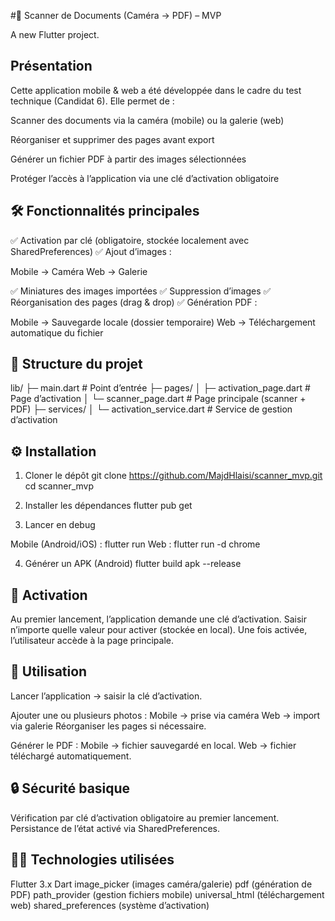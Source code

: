 #📄 Scanner de Documents (Caméra → PDF) – MVP

A new Flutter project.

## Présentation
Cette application mobile & web a été développée dans le cadre du test technique (Candidat 6).
Elle permet de :

Scanner des documents via la caméra (mobile) ou la galerie (web)

Réorganiser et supprimer des pages avant export

Générer un fichier PDF à partir des images sélectionnées

Protéger l’accès à l’application via une clé d’activation obligatoire
## 🛠️ Fonctionnalités principales
✅ Activation par clé (obligatoire, stockée localement avec SharedPreferences)
✅ Ajout d’images :

Mobile → Caméra
Web → Galerie

✅ Miniatures des images importées
✅ Suppression d’images
✅ Réorganisation des pages (drag & drop)
✅ Génération PDF :

Mobile → Sauvegarde locale (dossier temporaire)
Web → Téléchargement automatique du fichier
## 📂 Structure du projet
lib/
 ├─ main.dart                # Point d’entrée
 ├─ pages/
 │   ├─ activation_page.dart # Page d’activation
 │   └─ scanner_page.dart    # Page principale (scanner + PDF)
 ├─ services/
 │   └─ activation_service.dart # Service de gestion d’activation
 
## ⚙️ Installation 
1. Cloner le dépôt
git clone https://github.com/MajdHlaisi/scanner_mvp.git
cd scanner_mvp

2. Installer les dépendances
flutter pub get

3. Lancer en debug

Mobile (Android/iOS) :
flutter run
Web :
flutter run -d chrome

4. Générer un APK (Android)
flutter build apk --release
## 🔑 Activation
Au premier lancement, l’application demande une clé d’activation.
Saisir n’importe quelle valeur pour activer (stockée en local).
Une fois activée, l’utilisateur accède à la page principale.

## 📸 Utilisation
Lancer l’application → saisir la clé d’activation.

Ajouter une ou plusieurs photos :
Mobile → prise via caméra
Web → import via galerie
Réorganiser les pages si nécessaire.

Générer le PDF :
Mobile → fichier sauvegardé en local.
Web → fichier téléchargé automatiquement.

## 🔒 Sécurité basique

Vérification par clé d’activation obligatoire au premier lancement.
Persistance de l’état activé via SharedPreferences.

## 🧑‍💻 Technologies utilisées

Flutter 3.x
Dart
image_picker (images caméra/galerie)
pdf (génération de PDF)
path_provider (gestion fichiers mobile)
universal_html (téléchargement web)
shared_preferences (système d’activation)
